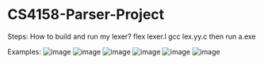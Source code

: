 # CS4158-Parser-Project
Steps: How to build and run my lexer?
flex lexer.l
gcc lex.yy.c
then run a.exe

Examples:
![image](https://github.com/ZiangLiu666/CS4158-Parser-Project/assets/91567702/5ea68b77-2106-4bc0-8ba9-b15cfa3eabcc)
![image](https://github.com/ZiangLiu666/CS4158-Parser-Project/assets/91567702/991cacf3-aba1-4565-9846-23ac3a468403)
![image](https://github.com/ZiangLiu666/CS4158-Parser-Project/assets/91567702/8efabb64-49ad-41ab-9a56-2169823fe5f6)
![image](https://github.com/ZiangLiu666/CS4158-Parser-Project/assets/91567702/6940efe5-6fc4-42ed-83de-381e16179bd8)
![image](https://github.com/ZiangLiu666/CS4158-Parser-Project/assets/91567702/7aab20ce-6c3c-4dfe-b698-8a546e4179a5)
![image](https://github.com/ZiangLiu666/CS4158-Parser-Project/assets/91567702/12725e2a-362f-49b3-8ea3-1a90a65c519d)





